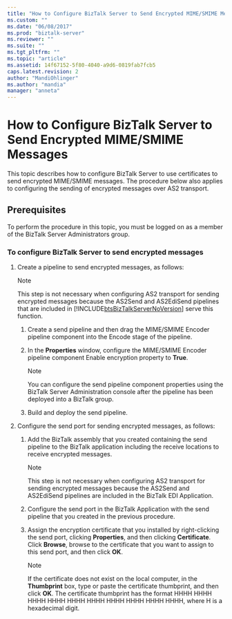 ```yaml
---
title: "How to Configure BizTalk Server to Send Encrypted MIME/SMIME Messages | Microsoft Docs"
ms.custom: ""
ms.date: "06/08/2017"
ms.prod: "biztalk-server"
ms.reviewer: ""
ms.suite: ""
ms.tgt_pltfrm: ""
ms.topic: "article"
ms.assetid: 14f67152-5f80-4040-a9d6-0819fab7fcb5
caps.latest.revision: 2
author: "MandiOhlinger"
ms.author: "mandia"
manager: "anneta"
---
```

# How to Configure BizTalk Server to Send Encrypted MIME/SMIME Messages
This topic describes how to configure BizTalk Server to use certificates to send encrypted MIME/SMIME messages. The procedure below also applies to configuring the sending of encrypted messages over AS2 transport.  
  
## Prerequisites  
 To perform the procedure in this topic, you must be logged on as a member of the BizTalk Server Administrators group.  
  
### To configure BizTalk Server to send encrypted messages  
  
1.  Create a pipeline to send encrypted messages, as follows:  
  
    > [!NOTE]  
    >  This step is not necessary when configuring AS2 transport for sending encrypted messages because the AS2Send and AS2EdiSend pipelines that are included in [!INCLUDE[btsBizTalkServerNoVersion](../includes/btsbiztalkservernoversion-md.md)] serve this function.  
  
    1.  Create a send pipeline and then drag the MIME/SMIME Encoder pipeline component into the Encode stage of the pipeline.  
  
    2.  In the **Properties** window, configure the MIME/SMIME Encoder pipeline component Enable encryption property to **True**.  
  
        > [!NOTE]  
        >  You can configure the send pipeline component properties using the BizTalk Server Administration console after the pipeline has been deployed into a BizTalk group.  
  
    3.  Build and deploy the send pipeline.  
  
2.  Configure the send port for sending encrypted messages, as follows:  
  
    1.  Add the BizTalk assembly that you created containing the send pipeline to the BizTalk application including the receive locations to receive encrypted messages.  
  
        > [!NOTE]  
        >  This step is not necessary when configuring AS2 transport for sending encrypted messages because the AS2Send and AS2EdiSend pipelines are included in the BizTalk EDI Application.  
  
    2.  Configure the send port in the BizTalk Application with the send pipeline that you created in the previous procedure.  
  
    3.  Assign the encryption certificate that you installed by right-clicking the send port, clicking **Properties**, and then clicking **Certificate**. Click **Browse**, browse to the certificate that you want to assign to this send port, and then click **OK**.  
  
        > [!NOTE]  
        >  If the certificate does not exist on the local computer, in the **Thumbprint** box, type or paste the certificate thumbprint, and then click **OK**. The certificate thumbprint has the format HHHH HHHH HHHH HHHH HHHH HHHH HHHH HHHH HHHH HHHH, where H is a hexadecimal digit.